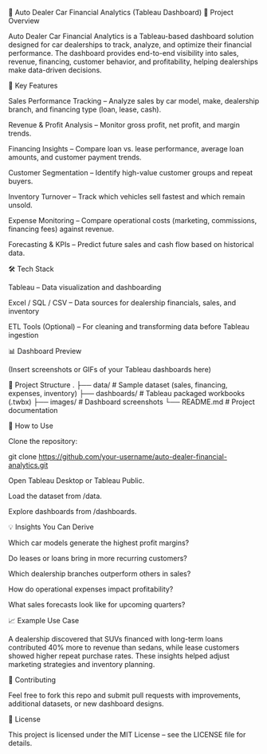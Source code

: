🚗 Auto Dealer Car Financial Analytics (Tableau Dashboard)
📌 Project Overview

Auto Dealer Car Financial Analytics is a Tableau-based dashboard solution designed for car dealerships to track, analyze, and optimize their financial performance.
The dashboard provides end-to-end visibility into sales, revenue, financing, customer behavior, and profitability, helping dealerships make data-driven decisions.

🎯 Key Features

Sales Performance Tracking – Analyze sales by car model, make, dealership branch, and financing type (loan, lease, cash).

Revenue & Profit Analysis – Monitor gross profit, net profit, and margin trends.

Financing Insights – Compare loan vs. lease performance, average loan amounts, and customer payment trends.

Customer Segmentation – Identify high-value customer groups and repeat buyers.

Inventory Turnover – Track which vehicles sell fastest and which remain unsold.

Expense Monitoring – Compare operational costs (marketing, commissions, financing fees) against revenue.

Forecasting & KPIs – Predict future sales and cash flow based on historical data.

🛠️ Tech Stack

Tableau – Data visualization and dashboarding

Excel / SQL / CSV – Data sources for dealership financials, sales, and inventory

ETL Tools (Optional) – For cleaning and transforming data before Tableau ingestion

📊 Dashboard Preview

(Insert screenshots or GIFs of your Tableau dashboards here)

📂 Project Structure
.
├── data/               # Sample dataset (sales, financing, expenses, inventory)
├── dashboards/         # Tableau packaged workbooks (.twbx)
├── images/             # Dashboard screenshots
└── README.md           # Project documentation

🚀 How to Use

Clone the repository:

git clone https://github.com/your-username/auto-dealer-financial-analytics.git


Open Tableau Desktop or Tableau Public.

Load the dataset from /data.

Explore dashboards from /dashboards.

💡 Insights You Can Derive

Which car models generate the highest profit margins?

Do leases or loans bring in more recurring customers?

Which dealership branches outperform others in sales?

How do operational expenses impact profitability?

What sales forecasts look like for upcoming quarters?

📈 Example Use Case

A dealership discovered that SUVs financed with long-term loans contributed 40% more to revenue than sedans, while lease customers showed higher repeat purchase rates. These insights helped adjust marketing strategies and inventory planning.

🤝 Contributing

Feel free to fork this repo and submit pull requests with improvements, additional datasets, or new dashboard designs.

📜 License

This project is licensed under the MIT License – see the LICENSE
 file for details.
